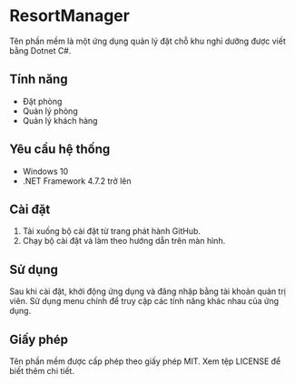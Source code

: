 # ResortManager
Tên phần mềm là một ứng dụng quản lý đặt chỗ khu nghỉ dưỡng được viết bằng Dotnet C#.

## Tính năng

- Đặt phòng
- Quản lý phòng
- Quản lý khách hàng


## Yêu cầu hệ thống

- Windows 10
- .NET Framework 4.7.2 trở lên

## Cài đặt

1. Tải xuống bộ cài đặt từ trang phát hành GitHub.
2. Chạy bộ cài đặt và làm theo hướng dẫn trên màn hình.

## Sử dụng

Sau khi cài đặt, khởi động ứng dụng và đăng nhập bằng tài khoản quản trị viên. Sử dụng menu chính để truy cập các tính năng khác nhau của ứng dụng.

## Giấy phép

Tên phần mềm được cấp phép theo giấy phép MIT. Xem tệp LICENSE để biết thêm chi tiết.
